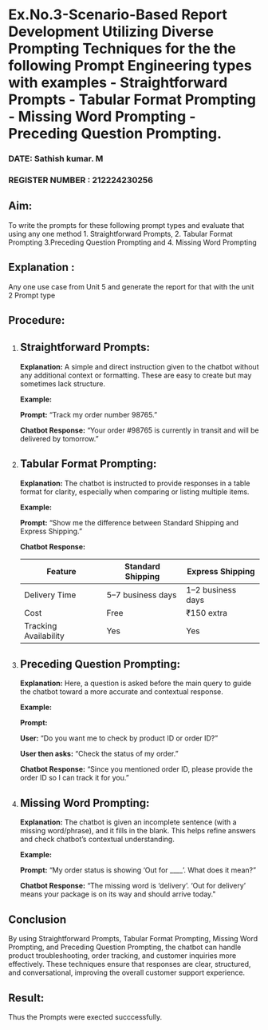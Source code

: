 # Ex.No.3-Scenario-Based Report Development Utilizing Diverse Prompting Techniques for the the following Prompt Engineering types with examples - Straightforward Prompts - Tabular Format Prompting - Missing Word Prompting - Preceding Question Prompting.

### DATE: Sathish kumar. M                                                                     
### REGISTER NUMBER : 212224230256
## Aim: 
To write the prompts for these following prompt types and evaluate that using any one method 1. Straightforward Prompts, 2. Tabular Format Prompting 3.Preceding Question Prompting and 4. Missing Word Prompting

## Explanation :
Any one use case from Unit 5 and generate the report for that with the unit 2 Prompt type
## Procedure:
1.  ## Straightforward Prompts:
    **Explanation:**
      A simple and direct instruction given to the chatbot without any additional context or formatting. These are easy to create but may sometimes lack structure.

    **Example:**

    **Prompt:** “Track my order number 98765.”
   
    **Chatbot Response:** “Your order #98765 is currently in transit and will be delivered by tomorrow.”

 2.	## Tabular Format Prompting:
     **Explanation:**
       The chatbot is instructed to provide responses in a table format for clarity, especially when comparing or listing multiple items.

     **Example:**

     **Prompt:** “Show me the difference between Standard Shipping and Express Shipping.”

     **Chatbot Response:**

    | Feature	|  Standard Shipping	|Express Shipping
   	|-----------|-----------------------|---------------- 
    | Delivery Time	|5–7 business days	|1–2 business days
    | Cost	|Free	|₹150 extra
    |  Tracking Availability	|Yes	|Yes
4. ## Preceding Question Prompting:
   **Explanation:**
      Here, a question is asked before the main query to guide the chatbot toward a more accurate and contextual response.

   **Example:**

   **Prompt:**

   **User:** “Do you want me to check by product ID or order ID?”

   **User then asks:** “Check the status of my order.”

   **Chatbot Response:** “Since you mentioned order ID, please provide the order ID so I can track it for you.”

5. ## Missing Word Prompting:

     **Explanation:**
        The chatbot is given an incomplete sentence (with a missing word/phrase), and it fills in the blank. This helps refine answers and check chatbot’s contextual understanding.

    **Example:**

    **Prompt:** “My order status is showing ‘Out for ____’. What does it mean?”

     **Chatbot Response:** “The missing word is ‘delivery’. ‘Out for delivery’ means your package is on its way and should arrive today." 


## Conclusion 
 By using Straightforward Prompts, Tabular Format Prompting, Missing Word Prompting, and Preceding Question Prompting, the chatbot can handle product troubleshooting, order tracking, and customer inquiries more effectively. These techniques ensure that responses are clear, structured, and conversational, improving the overall customer support experience.



## Result: 

Thus the Prompts were exected succcessfully.

